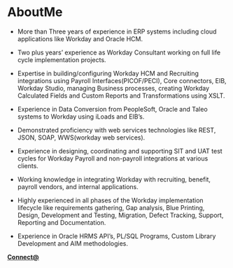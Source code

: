 # AboutMe

* More than Three years of experience in ERP systems including cloud applications like Workday and
Oracle HCM.

* Two plus years’ experience as Workday Consultant working on full life cycle implementation projects.

* Expertise in building/configuring Workday HCM and Recruiting integrations using Payroll
Interfaces(PICOF/PECI), Core connectors, EIB, Workday Studio, managing Business processes,
creating Workday Calculated Fields and Custom Reports and Transformations using XSLT.

* Experience in Data Conversion from PeopleSoft, Oracle and Taleo systems to Workday using iLoads and
EIB’s.

* Demonstrated proficiency with web services technologies like REST, JSON, SOAP, WWS(workday web
services).

* Experience in designing, coordinating and supporting SIT and UAT test cycles for Workday Payroll and
non-payroll integrations at various clients.

* Working knowledge in integrating Workday with recruiting, benefit, payroll vendors, and internal
applications.

* Highly experienced in all phases of the Workday implementation lifecycle like requirements gathering,
Gap analysis, Blue Printing, Design, Development and Testing, Migration, Defect Tracking, Support,
Reporting and Documentation.

* Experience in Oracle HRMS API’s, PL/SQL Programs, Custom Library Development and AIM
methodologies.

__[Connect@](https://www.linkedin.com/in/nikhilnara "About me")__
